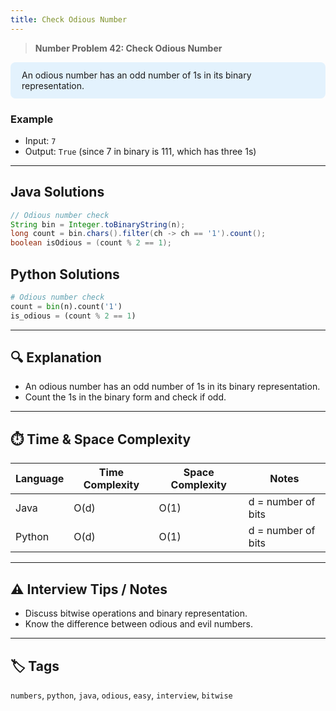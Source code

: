 ```yaml
---
title: Check Odious Number
---
```


> **Number Problem 42: Check Odious Number**

<div style="background: #e3f2fd; padding: 12px 18px; border-radius: 8px; margin-bottom: 18px;">
An odious number has an odd number of 1s in its binary representation.
</div>

### Example

- Input: `7`
- Output: `True` (since 7 in binary is 111, which has three 1s)

---

## Java Solutions
```java
// Odious number check
String bin = Integer.toBinaryString(n);
long count = bin.chars().filter(ch -> ch == '1').count();
boolean isOdious = (count % 2 == 1);
```

## Python Solutions
```python
# Odious number check
count = bin(n).count('1')
is_odious = (count % 2 == 1)
``` 

---

## 🔍 Explanation
- An odious number has an odd number of 1s in its binary representation.
- Count the 1s in the binary form and check if odd.

---

## ⏱️ Time & Space Complexity
| Language | Time Complexity | Space Complexity | Notes |
|----------|-----------------|------------------|-------|
| Java     | O(d)            | O(1)             | d = number of bits |
| Python   | O(d)            | O(1)             | d = number of bits |

---

## ⚠️ Interview Tips / Notes
- Discuss bitwise operations and binary representation.
- Know the difference between odious and evil numbers.

---

## 🏷 Tags
`numbers`, `python`, `java`, `odious`, `easy`, `interview`, `bitwise`

